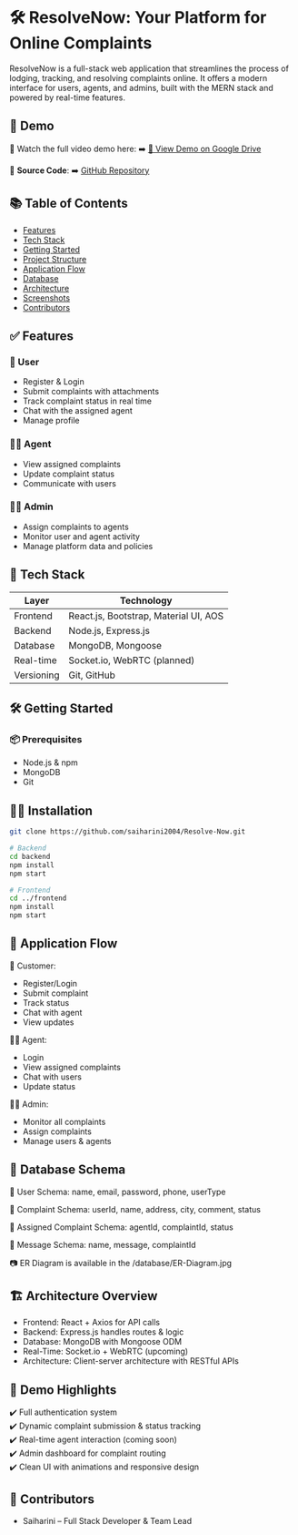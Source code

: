 # 🛠️ ResolveNow: Your Platform for Online Complaints

ResolveNow is a full-stack web application that streamlines the process of lodging, tracking, and resolving complaints online. It offers a modern interface for users, agents, and admins, built with the MERN stack and powered by real-time features.

## 🚀 Demo
🎥 Watch the full video demo here: ➡️ [📂 View Demo on Google Drive](https://drive.google.com/file/d/1G2cTf2BuxorpKTX_ecIaIy-bQIfHEkAd/view?usp=sharing)

🔗 **Source Code**: ➡️ [GitHub Repository](https://github.com/saiharini2004/Resolve-Now)

## 📚 Table of Contents
- [Features](#-features)
- [Tech Stack](#-tech-stack)
- [Getting Started](#-getting-started)
- [Project Structure](#-project-structure)
- [Application Flow](#-application-flow)
- [Database](#-database-schema)
- [Architecture](#-architecture-overview)
- [Screenshots](#-demo-highlights)
- [Contributors](#-contributors)

## ✅ Features
### 👤 User
- Register & Login
- Submit complaints with attachments
- Track complaint status in real time
- Chat with the assigned agent
- Manage profile

### 🧑‍💼 Agent
- View assigned complaints
- Update complaint status
- Communicate with users

### 👨‍💼 Admin
- Assign complaints to agents
- Monitor user and agent activity
- Manage platform data and policies

## 🧰 Tech Stack

| Layer       | Technology                               |
|------------|-------------------------------------------|
| Frontend    | React.js, Bootstrap, Material UI, AOS     |
| Backend     | Node.js, Express.js                       |
| Database    | MongoDB, Mongoose                         |
| Real-time   | Socket.io, WebRTC (planned)               |
| Versioning  | Git, GitHub                               |

## 🛠️ Getting Started
### 📦 Prerequisites
- Node.js & npm
- MongoDB
- Git

## 🧑‍💻 Installation

```bash
git clone https://github.com/saiharini2004/Resolve-Now.git

# Backend
cd backend
npm install
npm start

# Frontend
cd ../frontend
npm install
npm start

```

## 🔄 Application Flow

👥 Customer:
- Register/Login
- Submit complaint
- Track status
- Chat with agent
- View updates

🧑‍💼 Agent:
- Login
- View assigned complaints
- Chat with users
- Update status

👨‍💼 Admin:
- Monitor all complaints
- Assign complaints
- Manage users & agents



## 🧾 Database Schema


🧍 User Schema:
name, email, password, phone, userType

📮 Complaint Schema:
userId, name, address, city, comment, status

📌 Assigned Complaint Schema:
agentId, complaintId, status

💬 Message Schema:
name, message, complaintId

📷 ER Diagram is available in the /database/ER-Diagram.jpg


## 🏗️ Architecture Overview


- Frontend: React + Axios for API calls
- Backend: Express.js handles routes & logic
- Database: MongoDB with Mongoose ODM
- Real-Time: Socket.io + WebRTC (upcoming)
- Architecture: Client-server architecture with RESTful APIs


## 🎯 Demo Highlights


✔️ Full authentication system  
✔️ Dynamic complaint submission & status tracking  
✔️ Real-time agent interaction (coming soon)  
✔️ Admin dashboard for complaint routing  
✔️ Clean UI with animations and responsive design


## 🤝 Contributors

- Saiharini – Full Stack Developer & Team Lead  




